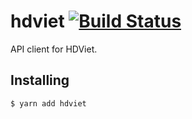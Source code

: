 # hdviet [![Build Status](https://travis-ci.com/longseespace/hdviet.svg?branch=master)](https://travis-ci.com/longseespace/hdviet)
API client for HDViet.

## Installing
```bash
$ yarn add hdviet
```
